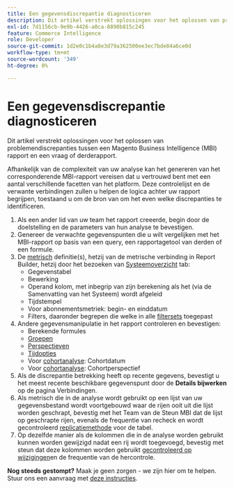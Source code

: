 ```yaml
---
title: Een gegevensdiscrepantie diagnosticeren
description: Dit artikel verstrekt oplossingen voor het oplossen van problemendiscrepanties tussen een Magento Business Intelligence (MBI) rapport en een vraag of derderapport.
exl-id: 7d1156cb-9e9b-4426-a0ca-8890b815c245
feature: Commerce Intelligence
role: Developer
source-git-commit: 1d2e0c1b4a8e3d79a362500ee3ec7bde84a6ce0d
workflow-type: tm+mt
source-wordcount: '349'
ht-degree: 0%

---
```


# Een gegevensdiscrepantie diagnosticeren

Dit artikel verstrekt oplossingen voor het oplossen van problemendiscrepanties tussen een Magento Business Intelligence (MBI) rapport en een vraag of derderapport.

Afhankelijk van de complexiteit van uw analyse kan het genereren van het corresponderende MBI-rapport vereisen dat u vertrouwd bent met een aantal verschillende facetten van het platform. Deze controlelijst en de verwante verbindingen zullen u helpen de logica achter uw rapport begrijpen, toestaand u om de bron van om het even welke discrepanties te identificeren.

1. Als een ander lid van uw team het rapport creeerde, begin door de doelstelling en de parameters van hun analyse te bevestigen.
1. Genereer de verwachte gegevenspunten die u wilt vergelijken met het MBI-rapport op basis van een query, een rapportagetool van derden of een formule.
1. De [metrisch](https://experienceleague.adobe.com/docs/commerce-business-intelligence/mbi/build/reports/ess-manage-data-metrics.html) definitie(s), hetzij van de metrische verbinding in Report Builder, hetzij door het bezoeken van [Systeemoverzicht](https://support.magento.com/hc/en-us/articles/360016730971-Understand-View-definitions-of-metrics-filters-columns-and-column-references-in-the-System-Summary) tab:
   * Gegevenstabel
   * Bewerking
   * Operand kolom, met inbegrip van zijn berekening als het (via de Samenvatting van het Systeem) wordt afgeleid
   * Tijdstempel
   * Voor abonnementsmetriek: begin- en einddatum
   * Filters, daaronder begrepen die welke in alle [filtersets](https://experienceleague.adobe.com/docs/commerce-business-intelligence/mbi/build/reports/ess-manage-data-filters.html) toegepast
1. Andere gegevensmanipulatie in het rapport controleren en bevestigen:
   * Berekende formules
   * [Groepen](https://experienceleague.adobe.com/docs/commerce-business-intelligence/mbi/tutorials/using-visual-report-builder.html#groupby)
   * [Perspectieven](https://experienceleague.adobe.com/docs/commerce-business-intelligence/mbi/tutorials/using-visual-report-builder.html)
   * [Tijdopties](https://experienceleague.adobe.com/docs/commerce-business-intelligence/mbi/tutorials/using-visual-report-builder.html)
   * Voor [cohortanalyse](https://support.magento.com/hc/en-us/articles/360016504632-Create-cohort-analysis): Cohortdatum
   * Voor [cohortanalyse](https://support.magento.com/hc/en-us/articles/360016504632-Create-cohort-analysis): Cohortperspectief
1. Als de discrepantie betrekking heeft op recente gegevens, bevestigt u het meest recente beschikbare gegevenspunt door de **Details bijwerken** op de pagina Verbindingen.
1. Als metrisch die in de analyse wordt gebruikt op een lijst van uw gegevensbestand wordt voortgebouwd waar de rijen ooit uit die lijst worden geschrapt, bevestig met het Team van de Steun MBI dat de lijst op geschrapte rijen, evenals de frequentie van recheck en wordt gecontroleerd [replicatiemethode](https://experienceleague.adobe.com/docs/commerce-business-intelligence/mbi/best-practices/data/opt-db-analysis.html) voor de tabel.
1. Op dezelfde manier als de kolommen die in de analyse worden gebruikt kunnen worden gewijzigd nadat een rij wordt toegevoegd, bevestig met steun dat deze kolommen worden gebruikt [gecontroleerd op wijzigingen](https://experienceleague.adobe.com/docs/commerce-business-intelligence/mbi/analyze/warehouse-manager/cfg-data-rechecks.html)en de frequentie van de hercontrole.

**Nog steeds gestompt?** Maak je geen zorgen - we zijn hier om te helpen. Stuur ons een aanvraag met [deze instructies](/help/troubleshooting/miscellaneous/mbi-data-discrepancies.md).

